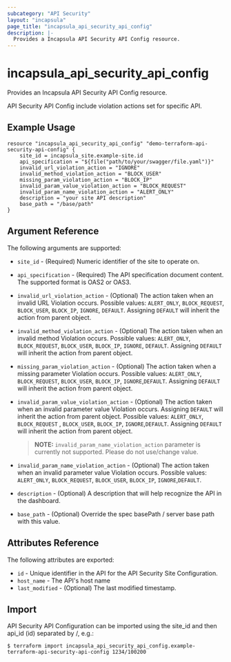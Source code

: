 ```yaml
---
subcategory: "API Security"
layout: "incapsula"
page_title: "incapsula_api_security_api_config"
description: |-
  Provides a Incapsula API Security API Config resource.
---
```


# incapsula_api_security_api_config

Provides an Incapsula API Security API Config resource.

API Security API Config include violation actions set for specific API.

## Example Usage

```hcl
resource "incapsula_api_security_api_config" "demo-terraform-api-security-api-config" {
	site_id = incapsula_site.example-site.id
	api_specification = "${file("path/to/your/swagger/file.yaml")}"
	invalid_url_violation_action = "IGNORE"
	invalid_method_violation_action = "BLOCK_USER"
	missing_param_violation_action = "BLOCK_IP"
	invalid_param_value_violation_action = "BLOCK_REQUEST"
	invalid_param_name_violation_action = "ALERT_ONLY"
	description = "your site API description"
	base_path = "/base/path"
}
```

## Argument Reference

The following arguments are supported:

* `site_id` - (Required) Numeric identifier of the site to operate on.
* `api_specification` - (Required) The API specification document content. The supported format is OAS2 or OAS3.
* `invalid_url_violation_action` - (Optional) The action taken when an invalid URL Violation occurs. Possible values:
  `ALERT_ONLY`, `BLOCK_REQUEST`, `BLOCK_USER`, `BLOCK_IP`, `IGNORE`, `DEFAULT`. Assigning `DEFAULT` will inherit the
  action from parent object.
* `invalid_method_violation_action` - (Optional) The action taken when an invalid method Violation occurs. Possible
  values:
  `ALERT_ONLY`, `BLOCK_REQUEST`, `BLOCK_USER`, `BLOCK_IP`, `IGNORE`, `DEFAULT`. Assigning `DEFAULT` will inherit the
  action from parent object.
* `missing_param_violation_action` - (Optional) The action taken when a missing parameter Violation occurs. Possible
  values:
  `ALERT_ONLY`, `BLOCK_REQUEST`, `BLOCK_USER`, `BLOCK_IP`, `IGNORE`,`DEFAULT`. Assigning `DEFAULT` will inherit the
  action from parent object.
* `invalid_param_value_violation_action` - (Optional) The action taken when an invalid parameter value Violation occurs.
  Assigning `DEFAULT` will inherit the action from parent object. Possible values: `ALERT_ONLY`, `BLOCK_REQUEST`
  , `BLOCK_USER`, `BLOCK_IP`, `IGNORE`,`DEFAULT`. Assigning `DEFAULT` will inherit the action from parent object.
 
  > **NOTE:** `invalid_param_name_violation_action` parameter is currently not supported. Please do not use/change value.

* `invalid_param_name_violation_action` - (Optional) The action taken when an invalid parameter value Violation occurs.
  Possible values: `ALERT_ONLY`, `BLOCK_REQUEST`, `BLOCK_USER`, `BLOCK_IP`, `IGNORE`,`DEFAULT`.
* `description` - (Optional) A description that will help recognize the API in the dashboard.
* `base_path` - (Optional) Override the spec basePath / server base path with this value.

## Attributes Reference

The following attributes are exported:

* `id` - Unique identifier in the API for the API Security Site Configuration.
* `host_name` - The API's host name
* `last_modified` - (Optional) The last modified timestamp.

## Import

API Security API Configuration can be imported using the site_id and then api_id (id) separated by /, e.g.:

```
$ terraform import incapsula_api_security_api_config.example-terraform-api-security-api-config 1234/100200

```
